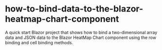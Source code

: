 # how-to-bind-data-to-the-blazor-heatmap-chart-component
A quick start Blazor project that shows how to bind a two-dimensional array data and JSON data to the Blazor HeatMap Chart component using the row binding and cell binding methods. 
